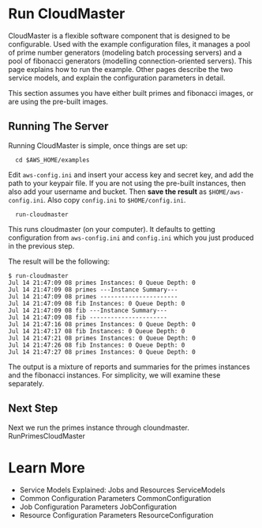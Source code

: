 # Run CloudMaster #

CloudMaster is a flexible software component that is designed to be configurable.
Used with the example configuration files, it manages a pool of prime number generators (modeling batch processing servers) and a pool of fibonacci generators (modelling connection-oriented servers).  This page  explains how to run the example.  Other pages describe the two service models, and explain the configuration parameters in detail.

This section assumes you have either built primes and fibonacci images, or are using the pre-built images.

## Running The Server ##
Running CloudMaster is simple, once things are set up:
```
  cd $AWS_HOME/examples
```
Edit `aws-config.ini` and insert your access key and secret key, and add the path to your keypair file.  If you are not using the pre-built instances, then also add your username and bucket.  Then **save the result** as `$HOME/aws-config.ini`.  Also copy `config.ini` to `$HOME/config.ini`.
```
  run-cloudmaster
```
This runs cloudmaster (on your computer).  It defaults to getting configuration from `aws-config.ini` and `config.ini` which you just produced in the previous step.

The result will be the following:
```
$ run-cloudmaster
Jul 14 21:47:09 08 primes Instances: 0 Queue Depth: 0
Jul 14 21:47:09 08 primes ---Instance Summary---
Jul 14 21:47:09 08 primes ----------------------
Jul 14 21:47:09 08 fib Instances: 0 Queue Depth: 0
Jul 14 21:47:09 08 fib ---Instance Summary---
Jul 14 21:47:09 08 fib ----------------------
Jul 14 21:47:16 08 primes Instances: 0 Queue Depth: 0
Jul 14 21:47:17 08 fib Instances: 0 Queue Depth: 0
Jul 14 21:47:21 08 primes Instances: 0 Queue Depth: 0
Jul 14 21:47:26 08 fib Instances: 0 Queue Depth: 0
Jul 14 21:47:27 08 primes Instances: 0 Queue Depth: 0
```

The output is a mixture of reports and summaries for the primes instances and the fibonacci instances.  For simplicity, we will examine these separately.

## Next Step ##
Next we run the primes instance through cloundmaster. RunPrimesCloudMaster

# Learn More #
  * Service Models Explained: Jobs and Resources ServiceModels
  * Common Configuration Parameters CommonConfiguration
  * Job Configuration Parameters JobConfiguration
  * Resource Configuration Parameters ResourceConfiguration